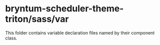 # bryntum-scheduler-theme-triton/sass/var

This folder contains variable declaration files named by their component class.
